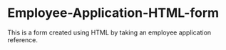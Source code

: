 # Employee-Application-HTML-form
This is a form created using HTML by taking an employee application reference.
